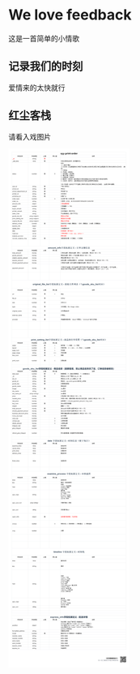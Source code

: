 # We love feedback

这是一首简单的小情歌

## 记录我们的时刻

爱情来的太快就行

## 红尘客栈

请看入戏图片

![文印数据库设计](.\images\文印数据库设计.png)
